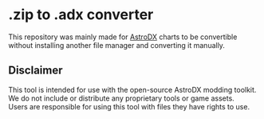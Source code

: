 # .zip to .adx converter
This repository was mainly made for [AstroDX](https://github.com/2394425147/astrodx) charts to be convertible without installing another file manager and converting it manually.

## Disclaimer

This tool is intended for use with the open-source AstroDX modding toolkit.  
We do not include or distribute any proprietary tools or game assets.  
Users are responsible for using this tool with files they have rights to use.
